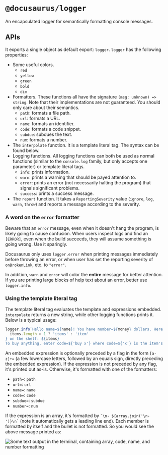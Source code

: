 # `@docusaurus/logger`

An encapsulated logger for semantically formatting console messages.

## APIs

It exports a single object as default export: `logger`. `logger` has the following properties:

- Some useful colors.
  - `red`
  - `yellow`
  - `green`
  - `bold`
  - `dim`
- Formatters. These functions all have the signature `(msg: unknown) => string`. Note that their implementations are not guaranteed. You should only care about their semantics.
  - `path`: formats a file path.
  - `url`: formats a URL.
  - `name`: formats an identifier.
  - `code`: formats a code snippet.
  - `subdue`: subdues the text.
  - `num`: formats a number.
- The `interpolate` function. It is a template literal tag. The syntax can be found below.
- Logging functions. All logging functions can both be used as normal functions (similar to the `console.log` family, but only accepts one parameter) or template literal tags.
  - `info`: prints information.
  - `warn`: prints a warning that should be payed attention to.
  - `error`: prints an error (not necessarily halting the program) that signals significant problems.
  - `success`: prints a success message.
- The `report` function. It takes a `ReportingSeverity` value (`ignore`, `log`, `warn`, `throw`) and reports a message according to the severity.

### A word on the `error` formatter

Beware that an `error` message, even when it doesn't hang the program, is likely going to cause confusion. When users inspect logs and find an `[ERROR]`, even when the build succeeds, they will assume something is going wrong. Use it sparingly.

Docusaurus only uses `logger.error` when printing messages immediately before throwing an error, or when user has set the reporting severity of `onBrokenLink`, etc. to `"error"`.

In addition, `warn` and `error` will color the **entire** message for better attention. If you are printing large blocks of help text about an error, better use `logger.info`.

### Using the template literal tag

The template literal tag evaluates the template and expressions embedded. `interpolate` returns a new string, while other logging functions prints it. Below is a typical usage:

```js
logger.info`Hello name=${name}! You have number=${money} dollars. Here are the ${
  items.length > 1 ? 'items' : 'item'
} on the shelf: ${items}
To buy anything, enter code=${'buy x'} where code=${'x'} is the item's name; to quit, press code=${'Ctrl + C'}.`;
```

An embedded expression is optionally preceded by a flag in the form `[a-z]+=` (a few lowercase letters, followed by an equals sign, directly preceding the embedded expression). If the expression is not preceded by any flag, it's printed out as-is. Otherwise, it's formatted with one of the formatters:

- `path=`: `path`
- `url=`: `url`
- `name=`: `name`
- `code=`: `code`
- `subdue=`: `subdue`
- `number=`: `num`

If the expression is an array, it's formatted by `` `\n- ${array.join('\n- ')}\n` `` (note it automatically gets a leading line end). Each member is formatted by itself and the bullet is not formatted. So you would see the above message printed as:

![Some text output in the terminal, containing array, code, name, and number formatting](./demo.png)
